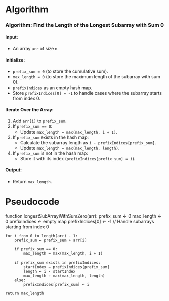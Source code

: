 # Algorithm

### Algorithm: Find the Length of the Longest Subarray with Sum 0

#### Input:
- An array `arr` of size `n`.

#### Initialize:
- `prefix_sum = 0` (to store the cumulative sum).
- `max_length = 0` (to store the maximum length of the subarray with sum 0).
- `prefixIndices` as an empty hash map.
- Store `prefixIndices[0] = -1` to handle cases where the subarray starts from index 0.

#### Iterate Over the Array:
1. Add `arr[i]` to `prefix_sum`.
2. If `prefix_sum == 0`:
   - Update `max_length = max(max_length, i + 1)`.
3. If `prefix_sum` exists in the hash map:
   - Calculate the subarray length as `i - prefixIndices[prefix_sum]`.
   - Update `max_length = max(max_length, length)`.
4. If `prefix_sum` is not in the hash map:
   - Store it with its index (`prefixIndices[prefix_sum] = i`).

#### Output:
- Return `max_length`.


# Pseudocode
function longestSubArrayWithSumZero(arr):
    prefix_sum ← 0
    max_length ← 0
    prefixIndices ← empty map
    prefixIndices[0] ← -1 // Handle subarrays starting from index 0

    for i from 0 to length(arr) - 1:
        prefix_sum ← prefix_sum + arr[i]

        if prefix_sum == 0:
            max_length ← max(max_length, i + 1)

        if prefix_sum exists in prefixIndices:
            startIndex ← prefixIndices[prefix_sum]
            length ← i - startIndex
            max_length ← max(max_length, length)
        else:
            prefixIndices[prefix_sum] ← i

    return max_length
